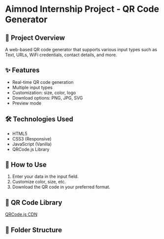 # Aimnod Internship Project - QR Code Generator

## 📌 Project Overview
A web-based QR code generator that supports various input types such as Text, URLs, WiFi credentials, contact details, and more.

## ✨ Features
- Real-time QR code generation
- Multiple input types
- Customization: size, color, logo
- Download options: PNG, JPG, SVG
- Preview mode

## 🛠️ Technologies Used
- HTML5
- CSS3 (Responsive)
- JavaScript (Vanilla)
- QRCode.js Library

## 🔧 How to Use
1. Enter your data in the input field.
2. Customize color, size, etc.
3. Download the QR code in your preferred format.

## 🔗 QR Code Library
[QRCode.js CDN](https://cdn.jsdelivr.net/npm/qrcode@1.5.0/build/qrcode.min.js)

## 📂 Folder Structure
